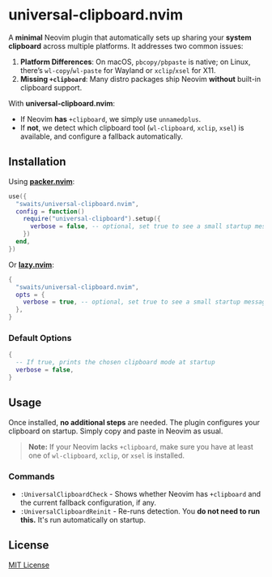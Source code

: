 # universal-clipboard.nvim

A **minimal** Neovim plugin that automatically sets up sharing your **system
clipboard** across multiple platforms. It addresses two common issues:

1. **Platform Differences**: On macOS, `pbcopy/pbpaste` is native; on Linux,
   there’s `wl-copy`/`wl-paste` for Wayland or `xclip`/`xsel` for X11.
2. **Missing `+clipboard`**: Many distro packages ship Neovim **without**
   built-in clipboard support.

With **universal-clipboard.nvim**:

- If Neovim **has** `+clipboard`, we simply use `unnamedplus`.
- If **not**, we detect which clipboard tool (`wl-clipboard`, `xclip`, `xsel`)
  is available, and configure a fallback automatically.

## Installation

Using [**packer.nvim**](https://github.com/wbthomason/packer.nvim):

```lua
use({
  "swaits/universal-clipboard.nvim",
  config = function()
    require("universal-clipboard").setup({
      verbose = false, -- optional, set true to see a small startup message
    })
  end,
})
```

Or [**lazy.nvim**](https://github.com/folke/lazy.nvim):

```lua
{
  "swaits/universal-clipboard.nvim",
  opts = {
    verbose = true, -- optional, set true to see a small startup message
  },
}
```

### Default Options

```lua
{
  -- If true, prints the chosen clipboard mode at startup
  verbose = false,
}
```

## Usage

Once installed, **no additional steps** are needed. The plugin configures your
clipboard on startup. Simply copy and paste in Neovim as usual.

> **Note:** If your Neovim lacks `+clipboard`, make sure you have at least one
> of `wl-clipboard`, `xclip`, or `xsel` is installed.

### Commands

- `:UniversalClipboardCheck` - Shows whether Neovim has `+clipboard` and the
  current fallback configuration, if any.
- `:UniversalClipboardReinit` - Re-runs detection. You **do not need to run
  this.** It's run automatically on startup.

## License

[MIT License](LICENSE)
